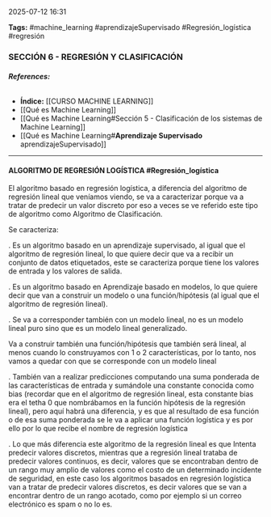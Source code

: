 2025-07-12 16:31

**Tags:** #machine_learning #aprendizajeSupervisado  #Regresión_logística #regresión 

### SECCIÓN 6 - REGRESIÓN Y CLASIFICACIÓN 

###### **References:**
-  **Índice:** [[CURSO MACHINE LEARNING]] 
- [[Qué es Machine Learning]]
- [[Qué es Machine Learning#Sección 5 - Clasificación de los sistemas de Machine Learning]]
- [[Qué es Machine Learning#**Aprendizaje Supervisado** aprendizajeSupervisado]]
---
#### ALGORITMO DE REGRESIÓN LOGÍSTICA #Regresión_logística  

El algoritmo basado en regresión logística, a diferencia del algoritmo de regresión lineal que veníamos viendo, se va a caracterizar porque va a tratar de predecir un valor discreto por eso a veces se ve referido este tipo de algoritmo como Algoritmo de Clasificación. 

Se caracteriza: 

. Es un algoritmo basado en un aprendizaje supervisado, al igual que el algoritmo de regresión lineal, lo que quiere decir que va a recibir un conjunto de datos etiquetados, este se caracteriza porque tiene los valores de entrada y los valores de salida. 

. Es un algoritmo basado en Aprendizaje basado en modelos, lo que quiere decir que van a construir un modelo o una función/hipótesis (al igual que el algoritmo de regresión lineal). 

. Se va a corresponder también con un modelo lineal, no es un modelo lineal puro sino que es un modelo lineal generalizado. 

Va a construir también una función/hipótesis que también será lineal, al menos cuando lo construyamos con 1 o 2 características, por lo tanto, nos vamos a quedar con que se corresponde con un modelo lineal 

. También van a realizar predicciones computando una suma ponderada de las características de entrada y sumándole una constante conocida como bias (recordar que en el algoritmo de regresión lineal, esta constante bias era el tetha 0 que nombrábamos en la función hipótesis de la regresión lineal), pero aquí habrá una diferencia, y es que al resultado de esa función o de esa suma ponderada se le va a aplicar una función logística y es por ello por lo que recibe el nombre de regresión logística 

. Lo que más diferencia este algoritmo de la regresión lineal es que Intenta predecir valores discretos, mientras que a regresión lineal trataba de predecir valores continuos, es decir, valores que se encontraban dentro de un rango muy amplio de valores como el costo de un determinado incidente de seguridad, en este caso los algoritmos basados en regresión logística van a tratar de predecir valores discretos, es decir valores que se van a encontrar dentro de un rango acotado, como por ejemplo si un correo electrónico es spam o no lo es.